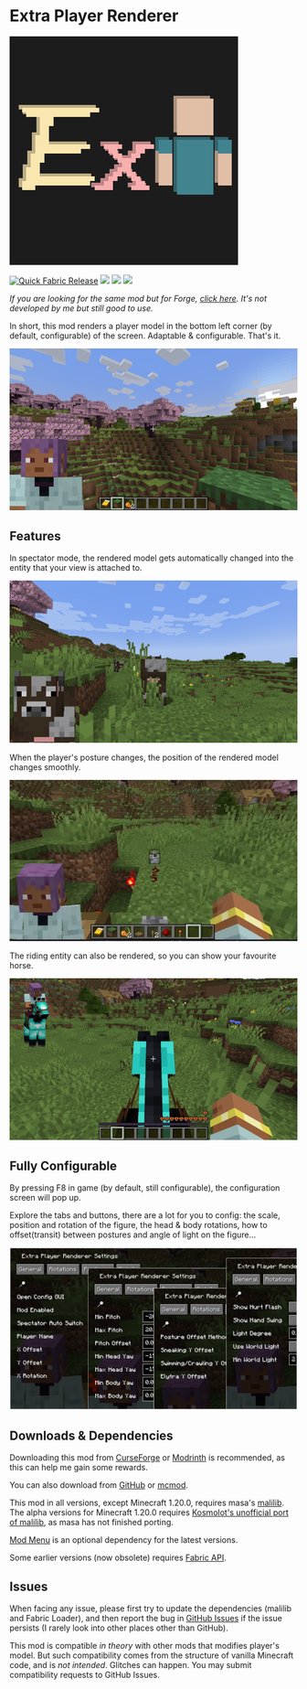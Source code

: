 # Extra Player Renderer

![](logo.png)

[![Quick Fabric Release](https://github.com/LucunJi/ExtraPlayerRenderer/actions/workflows/quick-fabric-release.yml/badge.svg)](https://github.com/LucunJi/ExtraPlayerRenderer/actions/workflows/quick-fabric-release.yml)
![](https://img.shields.io/badge/dynamic/json?color=5da545&label=modrinth&prefix=downloads%20&query=hits.0.downloads&url=https://api.modrinth.com/v2/search?query=extraplayerrenderer&limit=1&index=relevance)
![](https://cf.way2muchnoise.eu/extraplayerrenderer.svg)
![](https://cf.way2muchnoise.eu/versions/extraplayerrenderer.svg)

*If you are looking for the same mod but for Forge, [click here](https://www.curseforge.com/minecraft/mc-mods/extra-player-render). It's not developed by me but still good to use.*


In short, this mod renders a player model in the bottom left corner (by default, configurable) of the screen. Adaptable & configurable. That's it.

![](images/img1.jpg)

## Features

In spectator mode, the rendered model gets automatically changed into the entity that your view is attached to.

![](images/spectator.jpg)

When the player's posture changes, the position of the rendered model changes smoothly.

![](images/transition.webp)

The riding entity can also be rendered, so you can show your favourite horse.

![](images/vehicle.jpg)

## Fully Configurable

By pressing F8 in game (by default, still configurable), the configuration screen will pop up.

Explore the tabs and buttons, there are a lot for you to config: the scale, position and rotation of the figure, the head & body rotations, how to offset(transit) between postures and angle of light on the figure...

![](images/configs.jpg)

## Downloads & Dependencies

Downloading this mod from [CurseForge](https://www.curseforge.com/minecraft/mc-mods/extraplayerrenderer) or [Modrinth](https://modrinth.com/mod/extraplayerrenderer) is recommended, as this can help me gain some rewards.

You can also download from [GitHub](https://github.com/LucunJi/ExtraPlayerRenderer) or [mcmod](https://www.mcmod.cn/class/2374.html).

This mod in all versions, except Minecraft 1.20.0, requires masa's [malilib](https://www.curseforge.com/minecraft/mc-mods/malilib).
The alpha versions for Minecraft 1.20.0 requires [Kosmolot's unofficial port of malilib](https://kosma.pl/masamods-1.20/), as masa has not finished porting.

[Mod Menu](https://modrinth.com/mod/modmenu/) is an optional dependency for the latest versions.

Some earlier versions (now obsolete) requires [Fabric API](https://www.curseforge.com/minecraft/mc-mods/fabric-api).

## Issues
When facing any issue, please first try to update the dependencies (malilib and Fabric Loader),
and then report the bug in [GitHub Issues](https://github.com/LucunJi/ExtraPlayerRenderer/issues) if the issue persists (I rarely look into other places other than GitHub).

This mod is compatible *in theory* with other mods that modifies player's model.
But such compatibility comes from the structure of vanilla Minecraft code, and is *not intended*. Glitches can happen.
You may submit compatibility requests to GitHub Issues.
